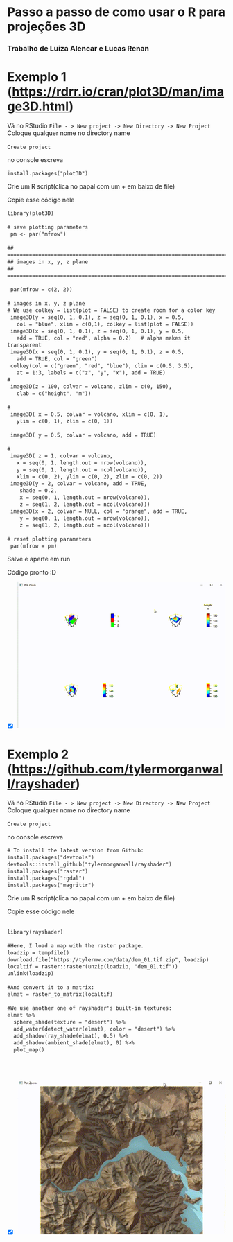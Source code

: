 # Passo a passo de como usar o R para projeções 3D

### Trabalho de Luiza Alencar e Lucas Renan

# Exemplo 1 (https://rdrr.io/cran/plot3D/man/image3D.html)

Vá no RStudio
`
File - > New project -> New Directory -> New Project
`
Coloque qualquer nome no directory name

`
Create project
`

no console escreva

```
install.packages("plot3D")

```

Crie um R script(clica no papal com um + em baixo de file)

Copie esse código nele
```
library(plot3D)

# save plotting parameters
 pm <- par("mfrow")

## =======================================================================
## images in x, y, z plane
## =======================================================================

 par(mfrow = c(2, 2))

# images in x, y, z plane
# We use colkey = list(plot = FALSE) to create room for a color key
 image3D(y = seq(0, 1, 0.1), z = seq(0, 1, 0.1), x = 0.5, 
   col = "blue", xlim = c(0,1), colkey = list(plot = FALSE))
 image3D(x = seq(0, 1, 0.1), z = seq(0, 1, 0.1), y = 0.5, 
   add = TRUE, col = "red", alpha = 0.2)   # alpha makes it transparent
 image3D(x = seq(0, 1, 0.1), y = seq(0, 1, 0.1), z = 0.5, 
   add = TRUE, col = "green")
 colkey(col = c("green", "red", "blue"), clim = c(0.5, 3.5), 
   at = 1:3, labels = c("z", "y", "x"), add = TRUE)
#
 image3D(z = 100, colvar = volcano, zlim = c(0, 150),
   clab = c("height", "m"))
  
#
 image3D( x = 0.5, colvar = volcano, xlim = c(0, 1), 
   ylim = c(0, 1), zlim = c(0, 1))

 image3D( y = 0.5, colvar = volcano, add = TRUE)

#
 image3D( z = 1, colvar = volcano, 
   x = seq(0, 1, length.out = nrow(volcano)),
   y = seq(0, 1, length.out = ncol(volcano)), 
   xlim = c(0, 2), ylim = c(0, 2), zlim = c(0, 2))
 image3D(y = 2, colvar = volcano, add = TRUE, 
    shade = 0.2,
    x = seq(0, 1, length.out = nrow(volcano)),
    z = seq(1, 2, length.out = ncol(volcano)))
 image3D(x = 2, colvar = NULL, col = "orange", add = TRUE, 
    y = seq(0, 1, length.out = nrow(volcano)),
    z = seq(1, 2, length.out = ncol(volcano)))

# reset plotting parameters
 par(mfrow = pm)

```

Salve e aperte em run

Código pronto :D

- [x] ![alt text](https://github.com/LUCASRENAA/Atividade_Faculdade_Readme/blob/main/imgs/1.png?raw=true)

# Exemplo 2 (https://github.com/tylermorganwall/rayshader)

Vá no RStudio
`
File - > New project -> New Directory -> New Project
`
Coloque qualquer nome no directory name

`
Create project
`

no console escreva

```
# To install the latest version from Github:
install.packages("devtools")
devtools::install_github("tylermorganwall/rayshader")
install.packages("raster")
install.packages("rgdal")
install.packages("magrittr")

```

Crie um R script(clica no papal com um + em baixo de file)

Copie esse código nele

```

library(rayshader)

#Here, I load a map with the raster package.
loadzip = tempfile() 
download.file("https://tylermw.com/data/dem_01.tif.zip", loadzip)
localtif = raster::raster(unzip(loadzip, "dem_01.tif"))
unlink(loadzip)

#And convert it to a matrix:
elmat = raster_to_matrix(localtif)

#We use another one of rayshader's built-in textures:
elmat %>%
  sphere_shade(texture = "desert") %>%
  add_water(detect_water(elmat), color = "desert") %>%
  add_shadow(ray_shade(elmat), 0.5) %>%
  add_shadow(ambient_shade(elmat), 0) %>%
  plot_map()




```

- [x] ![alt text](https://github.com/LUCASRENAA/Atividade_Faculdade_Readme/blob/main/imgs/2.png?raw=true)
